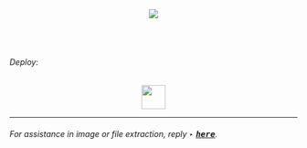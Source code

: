 <p align="center">
 <a href="#" target="" rel="noopener noreferrer"><img src="https://img.shields.io/badge/-%F0%9D%95%AF%F0%9D%96%8E%F0%9D%96%8C%F0%9D%96%8E%F0%9D%96%99%F0%9D%96%86%F0%9D%96%91%20%F0%9D%95%AE%F0%9D%96%9A%F0%9D%96%97%F0%9D%96%86%F0%9D%96%99%F0%9D%96%94%F0%9D%96%97-blue?style=plastic&logo=github&logoColor=white&labelColor=gray"/></a>

<br><br>

###### _Deploy:_ 
<p align="center">
<a href="#" target="" rel="noopener noreferrer"><img height="42px" src="https://gist.github.com/user-attachments/assets/22675d2f-5ea4-4304-a762-bf664c47f159"/></a>
</p>
<hr>

###### For assistance in image or file extraction, reply ‣ [<kbd><b>here</b></kbd>](https://gist.github.com/DigitalCurator/85318143a67582ff49f03a6f78865c46).
